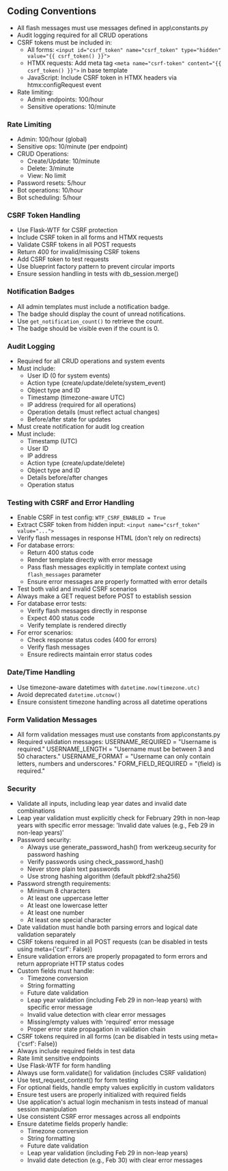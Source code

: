 ## Coding Conventions
- All flash messages must use messages defined in app\constants.py
- Audit logging required for all CRUD operations
- CSRF tokens must be included in:
  - All forms: `<input id="csrf_token" name="csrf_token" type="hidden" value="{{ csrf_token() }}">`
  - HTMX requests: Add meta tag `<meta name="csrf-token" content="{{ csrf_token() }}">` in base template
  - JavaScript: Include CSRF token in HTMX headers via htmx:configRequest event
- Rate limiting:
  - Admin endpoints: 100/hour
  - Sensitive operations: 10/minute

### Rate Limiting
- Admin: 100/hour (global)
- Sensitive ops: 10/minute (per endpoint)
- CRUD Operations:
  - Create/Update: 10/minute
  - Delete: 3/minute
  - View: No limit
- Password resets: 5/hour
- Bot operations: 10/hour
- Bot scheduling: 5/hour

### CSRF Token Handling
- Use Flask-WTF for CSRF protection
- Include CSRF token in all forms and HTMX requests
- Validate CSRF tokens in all POST requests
- Return 400 for invalid/missing CSRF tokens
- Add CSRF token to test requests
- Use blueprint factory pattern to prevent circular imports
- Ensure session handling in tests with db_session.merge()

### Notification Badges
- All admin templates must include a notification badge.
- The badge should display the count of unread notifications.
- Use `get_notification_count()` to retrieve the count.
- The badge should be visible even if the count is 0.

### Audit Logging
- Required for all CRUD operations and system events
- Must include:
  - User ID (0 for system events)
  - Action type (create/update/delete/system_event)
  - Object type and ID
  - Timestamp (timezone-aware UTC)
  - IP address (required for all operations)
  - Operation details (must reflect actual changes)
  - Before/after state for updates
- Must create notification for audit log creation
- Must include:
  - Timestamp (UTC)
  - User ID
  - IP address
  - Action type (create/update/delete)
  - Object type and ID
  - Details before/after changes
  - Operation status

### Testing with CSRF and Error Handling
- Enable CSRF in test config: `WTF_CSRF_ENABLED = True`
- Extract CSRF token from hidden input: `<input name="csrf_token" value="...">`
- Verify flash messages in response HTML (don't rely on redirects)
- For database errors:
  - Return 400 status code
  - Render template directly with error message
  - Pass flash messages explicitly in template context using `flash_messages` parameter
  - Ensure error messages are properly formatted with error details
- Test both valid and invalid CSRF scenarios
- Always make a GET request before POST to establish session
- For database error tests:
  - Verify flash messages directly in response
  - Expect 400 status code
  - Verify template is rendered directly
- For error scenarios:
  - Check response status codes (400 for errors)
  - Verify flash messages
  - Ensure redirects maintain error status codes

### Date/Time Handling
- Use timezone-aware datetimes with `datetime.now(timezone.utc)`
- Avoid deprecated `datetime.utcnow()`
- Ensure consistent timezone handling across all datetime operations

### Form Validation Messages
- All form validation messages must use constants from app\constants.py
- Required validation messages:
    USERNAME_REQUIRED = "Username is required."
    USERNAME_LENGTH = "Username must be between 3 and 50 characters."
    USERNAME_FORMAT = "Username can only contain letters, numbers and underscores."
    FORM_FIELD_REQUIRED = "{field} is required."

### Security
- Validate all inputs, including leap year dates and invalid date combinations
- Leap year validation must explicitly check for February 29th in non-leap years with specific error message: 'Invalid date values (e.g., Feb 29 in non-leap years)'
- Password security:
  - Always use generate_password_hash() from werkzeug.security for password hashing
  - Verify passwords using check_password_hash()
  - Never store plain text passwords
  - Use strong hashing algorithm (default pbkdf2:sha256)
- Password strength requirements:
  - Minimum 8 characters
  - At least one uppercase letter
  - At least one lowercase letter
  - At least one number
  - At least one special character
- Date validation must handle both parsing errors and logical date validation separately
- CSRF tokens required in all POST requests (can be disabled in tests using meta={'csrf': False})
- Ensure validation errors are properly propagated to form errors and return appropriate HTTP status codes
- Custom fields must handle:
  - Timezone conversion
  - String formatting
  - Future date validation
  - Leap year validation (including Feb 29 in non-leap years) with specific error message
  - Invalid value detection with clear error messages
  - Missing/empty values with 'required' error message
  - Proper error state propagation in validation chain
- CSRF tokens required in all forms (can be disabled in tests using meta={'csrf': False})
- Always include required fields in test data
- Rate limit sensitive endpoints
- Use Flask-WTF for form handling
- Always use form.validate() for validation (includes CSRF validation)
- Use test_request_context() for form testing
- For optional fields, handle empty values explicitly in custom validators
- Ensure test users are properly initialized with required fields
- Use application's actual login mechanism in tests instead of manual session manipulation
- Use consistent CSRF error messages across all endpoints
- Ensure datetime fields properly handle:
  - Timezone conversion
  - String formatting
  - Future date validation
  - Leap year validation (including Feb 29 in non-leap years)
  - Invalid date detection (e.g., Feb 30) with clear error messages

